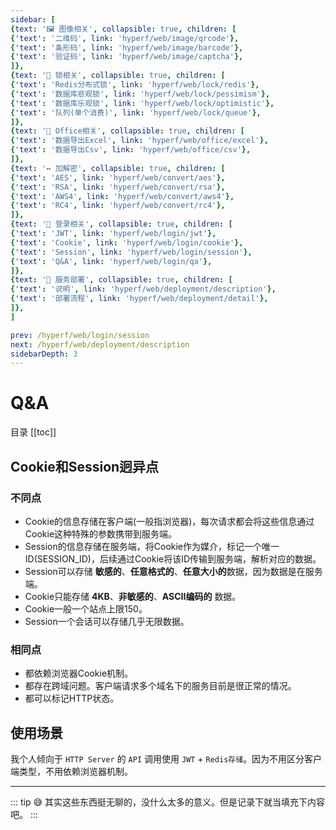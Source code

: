 ```yaml
---
sidebar: [
{text: '🖼 图像相关', collapsible: true, children: [
{'text': '二维码', link: 'hyperf/web/image/qrcode'},
{'text': '条形码', link: 'hyperf/web/image/barcode'},
{'text': '验证码', link: 'hyperf/web/image/captcha'},
]},
{text: '🔐 锁相关', collapsible: true, children: [
{'text': 'Redis分布式锁', link: 'hyperf/web/lock/redis'},
{'text': '数据库悲观锁', link: 'hyperf/web/lock/pessimism'},
{'text': '数据库乐观锁', link: 'hyperf/web/lock/optimistic'},
{'text': '队列(单个消费)', link: 'hyperf/web/lock/queue'},
]},
{text: '🏢 Office相关', collapsible: true, children: [
{'text': '数据导出Excel', link: 'hyperf/web/office/excel'},
{'text': '数据导出Csv', link: 'hyperf/web/office/csv'},
]},
{text: '↔️ 加解密', collapsible: true, children: [
{'text': 'AES', link: 'hyperf/web/convert/aes'},
{'text': 'RSA', link: 'hyperf/web/convert/rsa'},
{'text': 'AWS4', link: 'hyperf/web/convert/aws4'},
{'text': 'RC4', link: 'hyperf/web/convert/rc4'},
]},
{text: '🍪 登录相关', collapsible: true, children: [
{'text': 'JWT', link: 'hyperf/web/login/jwt'},
{'text': 'Cookie', link: 'hyperf/web/login/cookie'},
{'text': 'Session', link: 'hyperf/web/login/session'},
{'text': 'Q&A', link: 'hyperf/web/login/qa'},
]},
{text: '📀 服务部署', collapsible: true, children: [
{'text': '说明', link: 'hyperf/web/deployment/description'},
{'text': '部署流程', link: 'hyperf/web/deployment/detail'},
]},
]

prev: /hyperf/web/login/session
next: /hyperf/web/deployment/description
sidebarDepth: 3
---
```


# Q&A

目录
[[toc]]

## Cookie和Session迥异点

### 不同点
- Cookie的信息存储在客户端(一般指浏览器)，每次请求都会将这些信息通过Cookie这种特殊的参数携带到服务端。
- Session的信息存储在服务端，将Cookie作为媒介，标记一个唯一ID(SESSION_ID)，后续通过Cookie将该ID传输到服务端，解析对应的数据。
- Session可以存储 **敏感的**、**任意格式的**、**任意大小的**数据，因为数据是在服务端。
- Cookie只能存储 **4KB**、**非敏感的**、**ASCII编码的** 数据。
- Cookie一般一个站点上限150。
- Session一个会话可以存储几乎无限数据。

### 相同点

- 都依赖浏览器Cookie机制。
- 都存在跨域问题。客户端请求多个域名下的服务目前是很正常的情况。
- 都可以标记HTTP状态。

## 使用场景

我个人倾向于 `HTTP Server` 的 `API` 调用使用 `JWT` + `Redis存储`。因为不用区分客户端类型，不用依赖浏览器机制。

---

::: tip 😅
其实这些东西挺无聊的，没什么太多的意义。但是记录下就当填充下内容吧。
:::
